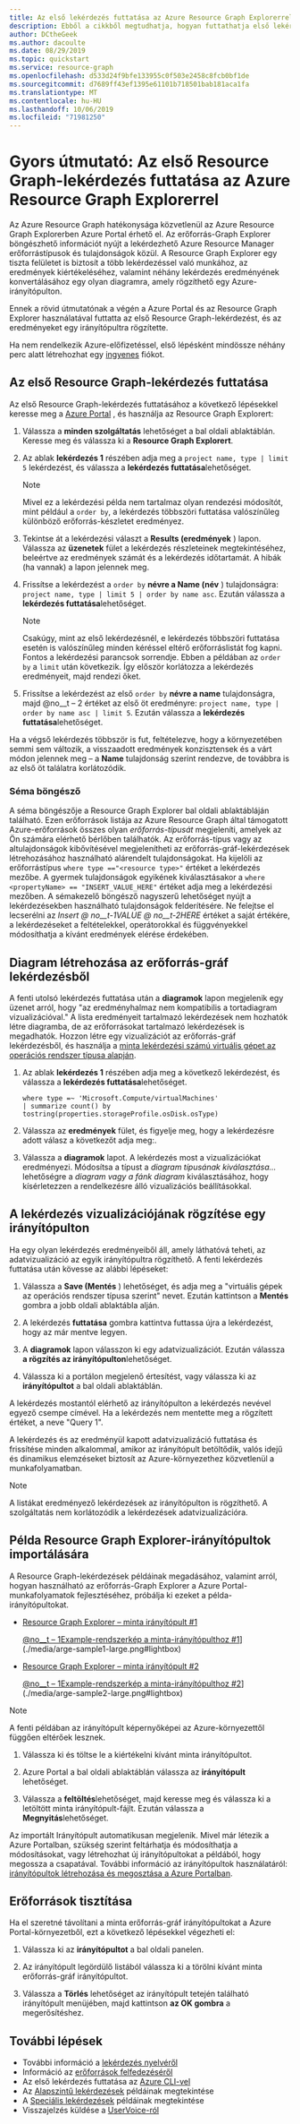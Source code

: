 ```yaml
---
title: Az első lekérdezés futtatása az Azure Resource Graph Explorerrel
description: Ebből a cikkből megtudhatja, hogyan futtathatja első lekérdezését Azure Portal az Azure Resource Graph Explorer használatával.
author: DCtheGeek
ms.author: dacoulte
ms.date: 08/29/2019
ms.topic: quickstart
ms.service: resource-graph
ms.openlocfilehash: d533d24f9bfe133955c0f503e2458c8fcb0bf1de
ms.sourcegitcommit: d7689ff43ef1395e61101b718501bab181aca1fa
ms.translationtype: MT
ms.contentlocale: hu-HU
ms.lasthandoff: 10/06/2019
ms.locfileid: "71981250"
---
```

# <a name="quickstart-run-your-first-resource-graph-query-using-azure-resource-graph-explorer"></a>Gyors útmutató: Az első Resource Graph-lekérdezés futtatása az Azure Resource Graph Explorerrel

Az Azure Resource Graph hatékonysága közvetlenül az Azure Resource Graph Explorerben Azure Portal érhető el. Az erőforrás-Graph Explorer böngészhető információt nyújt a lekérdezhető Azure Resource Manager erőforrástípusok és tulajdonságok közül. A Resource Graph Explorer egy tiszta felületet is biztosít a több lekérdezéssel való munkához, az eredmények kiértékeléséhez, valamint néhány lekérdezés eredményének konvertálásához egy olyan diagramra, amely rögzíthető egy Azure-irányítópulton.

Ennek a rövid útmutatónak a végén a Azure Portal és az Resource Graph Explorer használatával futtatta az első Resource Graph-lekérdezést, és az eredményeket egy irányítópultra rögzítette.

Ha nem rendelkezik Azure-előfizetéssel, első lépésként mindössze néhány perc alatt létrehozhat egy [ingyenes](https://azure.microsoft.com/free/) fiókot.

## <a name="run-your-first-resource-graph-query"></a>Az első Resource Graph-lekérdezés futtatása

Az első Resource Graph-lekérdezés futtatásához a következő lépésekkel keresse meg a [Azure Portal](https://portal.azure.com) , és használja az Resource Graph Explorert:

1. Válassza a **minden szolgáltatás** lehetőséget a bal oldali ablaktáblán. Keresse meg és válassza ki a **Resource Graph Explorert**.

1. Az ablak **lekérdezés 1** részében adja meg a `project name, type | limit 5` lekérdezést, és válassza a **lekérdezés futtatása**lehetőséget.

   > [!NOTE]
   > Mivel ez a lekérdezési példa nem tartalmaz olyan rendezési módosítót, mint például a `order by`, a lekérdezés többszöri futtatása valószínűleg különböző erőforrás-készletet eredményez.

1. Tekintse át a lekérdezési választ a **Results (eredmények** ) lapon. Válassza az **üzenetek** fület a lekérdezés részleteinek megtekintéséhez, beleértve az eredmények számát és a lekérdezés időtartamát. A hibák (ha vannak) a lapon jelennek meg.

1. Frissítse a lekérdezést a `order by` **névre a Name (név** ) tulajdonságra: `project name, type | limit 5 | order by name asc`. Ezután válassza a **lekérdezés futtatása**lehetőséget.

   > [!NOTE]
   > Csakúgy, mint az első lekérdezésnél, e lekérdezés többszöri futtatása esetén is valószínűleg minden kéréssel eltérő erőforráslistát fog kapni. Fontos a lekérdezési parancsok sorrendje. Ebben a példában az `order by` a `limit` után következik. Így először korlátozza a lekérdezés eredményeit, majd rendezi őket.

1. Frissítse a lekérdezést az első `order by` **névre a name** tulajdonságra, majd @no__t – 2 értéket az első öt eredményre: `project name, type | order by name asc | limit 5`. Ezután válassza a **lekérdezés futtatása**lehetőséget.

Ha a végső lekérdezés többször is fut, feltételezve, hogy a környezetében semmi sem változik, a visszaadott eredmények konzisztensek és a várt módon jelennek meg – a **Name** tulajdonság szerint rendezve, de továbbra is az első öt találatra korlátozódik.

### <a name="schema-browser"></a>Séma böngésző

A séma böngészője a Resource Graph Explorer bal oldali ablaktábláján található. Ezen erőforrások listája az Azure Resource Graph által támogatott Azure-erőforrások összes olyan _erőforrás-típusát_ megjeleníti, amelyek az Ön számára elérhető bérlőben találhatók. Az erőforrás-típus vagy az altulajdonságok kibővítésével megjelenítheti az erőforrás-gráf-lekérdezések létrehozásához használható alárendelt tulajdonságokat. Ha kijelöli az erőforrástípus `where type =="<resource type>"` értéket a lekérdezés mezőbe. A gyermek tulajdonságok egyikének kiválasztásakor a `where <propertyName> == "INSERT_VALUE_HERE"` értéket adja meg a lekérdezési mezőben. A sémakezelő böngésző nagyszerű lehetőséget nyújt a lekérdezésekben használható tulajdonságok felderítésére. Ne felejtse el lecserélni az _Insert @ no__t-1VALUE @ no__t-2HERE_ értéket a saját értékére, a lekérdezéseket a feltételekkel, operátorokkal és függvényekkel módosíthatja a kívánt eredmények elérése érdekében.

## <a name="create-a-chart-from-the-resource-graph-query"></a>Diagram létrehozása az erőforrás-gráf lekérdezésből

A fenti utolsó lekérdezés futtatása után a **diagramok** lapon megjelenik egy üzenet arról, hogy "az eredményhalmaz nem kompatibilis a tortadiagram vizualizációval." A lista eredményeit tartalmazó lekérdezések nem hozhatók létre diagramba, de az erőforrásokat tartalmazó lekérdezések is megadhatók. Hozzon létre egy vizualizációt az erőforrás-gráf lekérdezésből, és használja a [minta lekérdezési számú virtuális gépet az operációs rendszer típusa alapján](./samples/starter.md#count-virtual-machines-by-os-type).

1. Az ablak **lekérdezés 1** részében adja meg a következő lekérdezést, és válassza a **lekérdezés futtatása**lehetőséget.

   ```kusto
   where type =~ 'Microsoft.Compute/virtualMachines'
   | summarize count() by tostring(properties.storageProfile.osDisk.osType)
   ```

1. Válassza az **eredmények** fület, és figyelje meg, hogy a lekérdezésre adott válasz a következőt adja meg:.

1. Válassza a **diagramok** lapot. A lekérdezés most a vizualizációkat eredményezi. Módosítsa a típust a _diagram típusának kiválasztása..._ lehetőségre a _diagram vagy a_ _fánk diagram_ kiválasztásához, hogy kísérletezzen a rendelkezésre álló vizualizációs beállításokkal.

## <a name="pin-the-query-visualization-to-a-dashboard"></a>A lekérdezés vizualizációjának rögzítése egy irányítópulton

Ha egy olyan lekérdezés eredményeiből áll, amely láthatóvá teheti, az adatvizualizáció az egyik irányítópultra rögzíthető. A fenti lekérdezés futtatása után kövesse az alábbi lépéseket:

1. Válassza a **Save (Mentés** ) lehetőséget, és adja meg a "virtuális gépek az operációs rendszer típusa szerint" nevet. Ezután kattintson a **Mentés** gombra a jobb oldali ablaktábla alján.

1. A lekérdezés **futtatása** gombra kattintva futtassa újra a lekérdezést, hogy az már mentve legyen.

1. A **diagramok** lapon válasszon ki egy adatvizualizációt. Ezután válassza **a rögzítés az irányítópulton**lehetőséget.

1. Válassza ki a portálon megjelenő értesítést, vagy válassza ki az **irányítópultot** a bal oldali ablaktáblán.

A lekérdezés mostantól elérhető az irányítópulton a lekérdezés nevével egyező csempe címével. Ha a lekérdezés nem mentette meg a rögzített értéket, a neve "Query 1".

A lekérdezés és az eredményül kapott adatvizualizáció futtatása és frissítése minden alkalommal, amikor az irányítópult betöltődik, valós idejű és dinamikus elemzéseket biztosít az Azure-környezethez közvetlenül a munkafolyamatban.

> [!NOTE]
> A listákat eredményező lekérdezések az irányítópulton is rögzíthető. A szolgáltatás nem korlátozódik a lekérdezések adatvizualizációra.

## <a name="import-example-resource-graph-explorer-dashboards"></a>Példa Resource Graph Explorer-irányítópultok importálására

A Resource Graph-lekérdezések példáinak megadásához, valamint arról, hogyan használható az erőforrás-Graph Explorer a Azure Portal-munkafolyamatok fejlesztéséhez, próbálja ki ezeket a példa-irányítópultokat.

- [Resource Graph Explorer – minta irányítópult #1](https://github.com/Azure-Samples/Governance/blob/master/src/resource-graph/portal-dashboards/sample-1/resourcegraphexplorer-sample-1.json)

  [@no__t – 1Example-rendszerkép a minta-irányítópulthoz #1](./media/arge-sample1-small.png)](./media/arge-sample1-large.png#lightbox)

- [Resource Graph Explorer – minta irányítópult #2](https://github.com/Azure-Samples/Governance/blob/master/src/resource-graph/portal-dashboards/sample-2/resourcegraphexplorer-sample-2.json)

  [@no__t – 1Example-rendszerkép a minta-irányítópulthoz #2](./media/arge-sample2-small.png)](./media/arge-sample2-large.png#lightbox)

> [!NOTE]
> A fenti példában az irányítópult képernyőképei az Azure-környezettől függően eltérőek lesznek.

1. Válassza ki és töltse le a kiértékelni kívánt minta irányítópultot.

1. Azure Portal a bal oldali ablaktáblán válassza az **irányítópult** lehetőséget.

1. Válassza a **feltöltés**lehetőséget, majd keresse meg és válassza ki a letöltött minta irányítópult-fájlt. Ezután válassza a **Megnyitás**lehetőséget.

Az importált Irányítópult automatikusan megjelenik. Mivel már létezik a Azure Portalban, szükség szerint feltárhatja és módosíthatja a módosításokat, vagy létrehozhat új irányítópultokat a példából, hogy megossza a csapatával. További információ az irányítópultok használatáról: [irányítópultok létrehozása és megosztása a Azure Portalban](../../azure-portal/azure-portal-dashboards.md).

## <a name="clean-up-resources"></a>Erőforrások tisztítása

Ha el szeretné távolítani a minta erőforrás-gráf irányítópultokat a Azure Portal-környezetből, ezt a következő lépésekkel végezheti el:

1. Válassza ki az **irányítópultot** a bal oldali panelen.

1. Az irányítópult legördülő listából válassza ki a törölni kívánt minta erőforrás-gráf irányítópultot.

1. Válassza a **Törlés** lehetőséget az irányítópult tetején található irányítópult menüjében, majd kattintson **az OK gombra** a megerősítéshez.

## <a name="next-steps"></a>További lépések

- További információ a [lekérdezés nyelvéről](./concepts/query-language.md)
- Információ az [erőforrások felfedezéséről](./concepts/explore-resources.md)
- Az első lekérdezés futtatása az [Azure CLI-vel](first-query-azurecli.md)
- Az [Alapszintű lekérdezések](./samples/starter.md) példáinak megtekintése
- A [Speciális lekérdezések](./samples/advanced.md) példáinak megtekintése
- Visszajelzés küldése a [UserVoice-ról](https://feedback.azure.com/forums/915958-azure-governance)